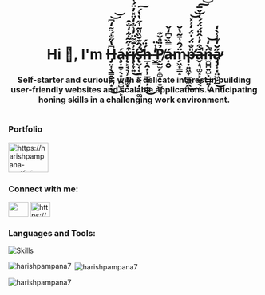 <h1 align="center">Hi 👋, I'm H̶̡̤͎̖͇̭̳̪͙̝͆̔̋̐́͌̒͆͜͝͝á̴̧͎̱̞̖͙͔̯̻̙̯̙r̶̨͕̘͉̹̣̻̫̣͒͐̋̃͋̒̐̂i̸̧̹̞͍͗̄͌̈̓͗̐̒̈̽̓̈́͑͜͠s̶̢̛̬͔͔̪͍̤͉̦̞͉͚̈́̂͊̆̏̎͂͗̋̔̔́̚͠h̶̲͔̯͙̹̲͇̖̦̲̳́̈́͜ ̵̛̬͇̓̾̈P̸̝̰̫̗̝͚̣̠͍̬̉̈̊̌͊ạ̵̭̮́̿̏̌͆̒̌m̴̗͖͙͇̝̈́̑͗̄͂̔̆p̶̛̣͍͖̟̲͍͖̭̎̐̈́̍̈́̒͐̽͜͝͝ă̵̬̝͉͚͓͕̫̖̖̟͒̓̍̂̈́̈́́̀̇̌̅̚͠͝n̶̫̺̪͍̺͕̲̲͍̦̑̀̒̚͝ͅa̷̡̡͎͓̤͖̗̲̋̆̒͊̾̀̒̕̕͜ͅ</h1>
<h3 align="center">Self-starter and curious, with a delicate interest in building user-friendly websites and scalable applications. Anticipating honing skills in a challenging work environment.</h3>

<p align="left"> <a href="https://twitter.com/" target="blank"><img src="https://img.shields.io/twitter/follow/?logo=twitter&style=for-the-badge" alt="" /></a> </p>

### Portfolio
<a href="https://harishpampana-portfolio.netlify.app/" target="blank"><img align="center" src="https://www.pngfind.com/pngs/m/650-6509799_portfolio-calligraphy-hd-png-download.png" alt="https://harishpampana-portfolio.netlify.app/" height="60" width="80" /></a>

<h3 align="left">Connect with me:</h3>
<p align="left">
<a href="https://www.linkedin.com/in/pampana-harish-15b9ba23a/" target="blank"><img align="center" src="https://images.unsplash.com/photo-1611944212129-29977ae1398c?ixlib=rb-4.0.3&ixid=MnwxMjA3fDB8MHxzZWFyY2h8Mnx8bGlua2VkaW4lMjBsb2dvfGVufDB8fDB8fA%3D%3D&auto=format&fit=crop&w=500&q=60" height="30" width="40" /></a>
<a href="https://github.com/harishpampana7" target="blank"><img align="center" src="https://www.logo.wine/a/logo/GitHub/GitHub-Icon-White-Dark-Background-Logo.wine.svg" alt="https://github.com/harishpampana7" height="30" width="40" /></a>
</p>

<h3 align="left">Languages and Tools:</h3>
<p><img align="center" src="https://fiverr-res.cloudinary.com/images/q_auto,f_auto/gigs/185188120/original/b084c38d746e1cc36e133e7557c06c4e47a45198/create-responsive-websites-using-html-css-javascript-react.jpeg" alt="Skills" /></p>


<p><img align="left" src="https://github-readme-stats.vercel.app/api/top-langs?username=harishpampana7&show_icons=true&locale=en&layout=compact" alt="harishpampana7" /></p>

<p>&nbsp;<img align="center" src="https://github-readme-stats.vercel.app/api?username=harishpampana7&show_icons=true&locale=en" alt="harishpampana7" /></p>

<p><img align="center" src="https://github-readme-streak-stats.herokuapp.com/?user=harishpampana7&" alt="harishpampana7" /></p>
